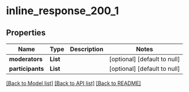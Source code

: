# inline_response_200_1
## Properties

Name | Type | Description | Notes
------------ | ------------- | ------------- | -------------
**moderators** | **List** |  | [optional] [default to null]
**participants** | **List** |  | [optional] [default to null]

[[Back to Model list]](../README.md#documentation-for-models) [[Back to API list]](../README.md#documentation-for-api-endpoints) [[Back to README]](../README.md)

